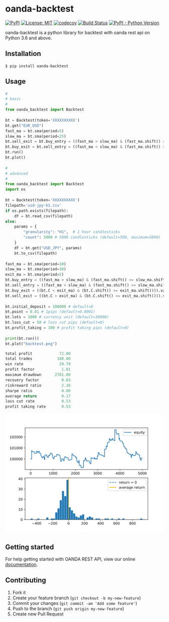 # oanda-backtest

[![PyPI](https://img.shields.io/pypi/v/oanda-backtest)](https://pypi.org/project/oanda-backtest/)
[![License: MIT](https://img.shields.io/badge/License-MIT-yellow.svg)](https://opensource.org/licenses/MIT)
[![codecov](https://codecov.io/gh/10mohi6/oanda-backtest-python/branch/master/graph/badge.svg)](https://codecov.io/gh/10mohi6/oanda-backtest-python)
[![Build Status](https://travis-ci.com/10mohi6/oanda-backtest-python.svg?branch=master)](https://travis-ci.com/10mohi6/oanda-backtest-python)
[![PyPI - Python Version](https://img.shields.io/pypi/pyversions/oanda-backtest)](https://pypi.org/project/oanda-backtest/)

oanda-backtest is a python library for backtest with oanda rest api on Python 3.6 and above.


## Installation

    $ pip install oanda-backtest

## Usage

```python
#
# basic
#
from oanda_backtest import Backtest

bt = Backtest(token='XXXXXXXXXX')
bt.get("EUR_USD")
fast_ma = bt.sma(period=5)
slow_ma = bt.sma(period=25)
bt.sell_exit = bt.buy_entry = ((fast_ma > slow_ma) & (fast_ma.shift() <= slow_ma.shift())).values
bt.buy_exit = bt.sell_entry = ((fast_ma < slow_ma) & (fast_ma.shift() >= slow_ma.shift())).values
bt.run()
bt.plot()

#
# advanced
#
from oanda_backtest import Backtest
import os

bt = Backtest(token='XXXXXXXXXX')
filepath='usd-jpy-h1.csv'
if os.path.exists(filepath):
    df = bt.read_csv(filepath)
else:
    params = {
        "granularity": "H1",  # 1 hour candlesticks
        "count": 5000 # 5000 candlesticks (default=500, maximum=5000)
    }
    df = bt.get("USD_JPY", params)
    bt.to_csv(filepath)

fast_ma = bt.sma(period=10)
slow_ma = bt.sma(period=30)
exit_ma = bt.sma(period=5)
bt.buy_entry = ((fast_ma > slow_ma) & (fast_ma.shift() <= slow_ma.shift())).values
bt.sell_entry = ((fast_ma < slow_ma) & (fast_ma.shift() >= slow_ma.shift())).values
bt.buy_exit = ((bt.C < exit_ma) & (bt.C.shift() >= exit_ma.shift())).values
bt.sell_exit = ((bt.C > exit_ma) & (bt.C.shift() <= exit_ma.shift())).values

bt.initial_deposit = 100000 # default=0
bt.point = 0.01 # 1pips (default=0.0001)
bt.lots = 1000 # currency unit (default=10000)
bt.loss_cut = 50 # loss cut pips (default=0)
bt.profit_taking = 100 # profit taking pips (default=0)

print(bt.run())
bt.plot("backtest.png")

```

```python
total profit            72.00
total trades           188.00
win rate                29.79
profit factor            1.01
maximum drawdown      2781.00
recovery factor          0.03
riskreward ratio         2.36
sharpe ratio             0.00
average return           0.17
loss cut rate            0.53
profit taking rate       0.53
```
![backtest.svg](https://github.com/10mohi6/oanda-backtest-python/blob/master/tests/backtest.svg)


## Getting started

For help getting started with OANDA REST API, view our online [documentation](https://developer.oanda.com/rest-live-v20/introduction/).


## Contributing

1. Fork it
2. Create your feature branch (`git checkout -b my-new-feature`)
3. Commit your changes (`git commit -am 'Add some feature'`)
4. Push to the branch (`git push origin my-new-feature`)
5. Create new Pull Request